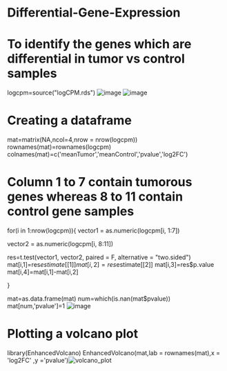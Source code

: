 # Differential-Gene-Expression

# To identify the genes which are differential in tumor vs control samples

logcpm=source("logCPM.rds")
![image](https://user-images.githubusercontent.com/110582335/198826145-5d8a97b2-a13a-4767-8a0f-695a4eaeeecb.png)
![image](https://user-images.githubusercontent.com/110582335/198826296-e5510a2d-2fd8-4f56-905f-b719d43913d3.png)

# Creating a dataframe
mat=matrix(NA,ncol=4,nrow = nrow(logcpm))
rownames(mat)=rownames(logcpm)
colnames(mat)=c('meanTumor','meanControl','pvalue','log2FC')

# Column 1 to 7 contain tumorous genes whereas 8 to 11 contain control gene samples
for(i in 1:nrow(logcpm)){
  vector1 = as.numeric(logcpm[i, 1:7])
  
  vector2 = as.numeric(logcpm[i, 8:11])
  
  res=t.test(vector1, vector2, paired = F, alternative = "two.sided")
  mat[i,1]=res$estimate[[1]]
  mat[i,2]=res$estimate[[2]]
  mat[i,3]=res$p.value
  mat[i,4]=mat[i,1]-mat[i,2]
  
}

mat=as.data.frame(mat)
num=which(is.nan(mat$pvalue))
mat[num,'pvalue']=1
![image](https://user-images.githubusercontent.com/110582335/198826249-3ac30081-2b46-4f7d-ae8f-73d14b617b5b.png)

# Plotting a volcano plot 
library(EnhancedVolcano)
EnhancedVolcano(mat,lab = rownames(mat),x = 'log2FC' ,y ='pvalue')![volcano_plot](https://user-images.githubusercontent.com/110582335/197959094-6d2c9411-f515-419d-a0a0-7308a520442d.jpg)
